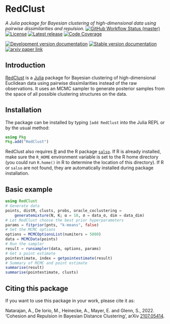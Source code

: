# RedClust
*A Julia package for Bayesian clustering of high-dimensional data using pairwise dissimilarities and repulsion.*
[![GitHub Workflow Status (master)][github-CI-img]][github-CI-url]
[![License][license-img]][license-url]
[![Latest release][release-img]][release-url]
[![Code Coverage][codecov-img]][codecov-url]

[![Development version documentation][docs-stable-img]][docs-stable-url]
[![Stable version documentation][docs-stable-img]][docs-stable-url]
[![arxiv paper link][arxiv-img]][arxiv-url]

## Introduction

[RedClust](https://github.com/abhinavnatarajan/RedClust.jl) is a [Julia](https://julialang.org/) package for Bayesian clustering of high-dimensional Euclidean data using pairwise dissimilarities instead of the raw observations. It uses an MCMC sampler to generate posterior samples from the space of all possible clustering structures on the data. 

## Installation
The package can be installed by typing `]add RedClust` into the Julia REPL or by the usual method:
```julia
using Pkg
Pkg.add("RedClust")
```
RedClust also requires [R](https://www.r-project.org/) and the R package [`salso`](https://CRAN.R-project.org/package=salso). If R is already installed, make sure the `R_HOME` environment variable is set to the R home directory (you could run `R.home()` in R to determine the location of this directory). If R or `salso` are not found, they are automatically installed during package installation.   

## Basic example
```julia
using RedClust
# Generate data
points, distM, clusts, probs, oracle_coclustering = 
	generatemixture(N, K; α = 10, σ = data_σ, dim = data_dim)
# Let RedClust choose the best prior hyperparameters
params = fitprior(pnts, "k-means", false)
# Set the MCMC options
options = MCMCOptionsList(numiters = 5000)
data = MCMCData(points)
# Run the sampler
result = runsampler(data, options, params)
# Get a point estimate 
pointestimate, index = getpointestimate(result)
# Summary of MCMC and point estimate
summarise(result)
summarise(pointestimate, clusts)
```

## Citing this package
If you want to use this package in your work, please cite it as:

Natarajan, A., De Iorio, M., Heinecke, A., Mayer, E. and Glenn, S., 2022. ‘Cohesion and Repulsion in Bayesian Distance Clustering’, arXiv [2107.05414](https://arxiv.org/abs/2107.05414).

[github-CI-img]: https://img.shields.io/github/workflow/status/abhinavnatarajan/RedClust.jl/CI?label=CI&logo=github
[github-CI-url]: https://github.com/abhinavnatarajan/RedClust.jl/actions/workflows/CI.yml

[codecov-img]: https://img.shields.io/codecov/c/github/abhinavnatarajan/RedClust.jl?logo=codecov
[codecov-url]: https://app.codecov.io/gh/abhinavnatarajan/RedClust.jl/

[release-img]: https://img.shields.io/github/v/release/abhinavnatarajan/RedClust.jl?display_name=tag&logo=SemVer&sort=semver
[release-url]: https://github.com/abhinavnatarajan/RedClust.jl/releases

[license-img]: https://img.shields.io/github/license/abhinavnatarajan/RedClust.jl?style=flat
[license-url]: https://github.com/abhinavnatarajan/RedClust.jl/blob/master/LICENSE

[docs-dev-img]: https://img.shields.io/badge/docs-dev-blue?style=flat
[docs-dev-url]: https://abhinavnatarajan.github.io/RedClust.jl/dev/

[docs-stable-img]: https://img.shields.io/badge/docs-stable-blue?style=flat
[docs-stable-url]: https://abhinavnatarajan.github.io/RedClust.jl/stable/

[arxiv-img]: https://img.shields.io/badge/arxiv-2107.05414-red
[arxiv-url]: https://arxiv.org/abs/2107.05414